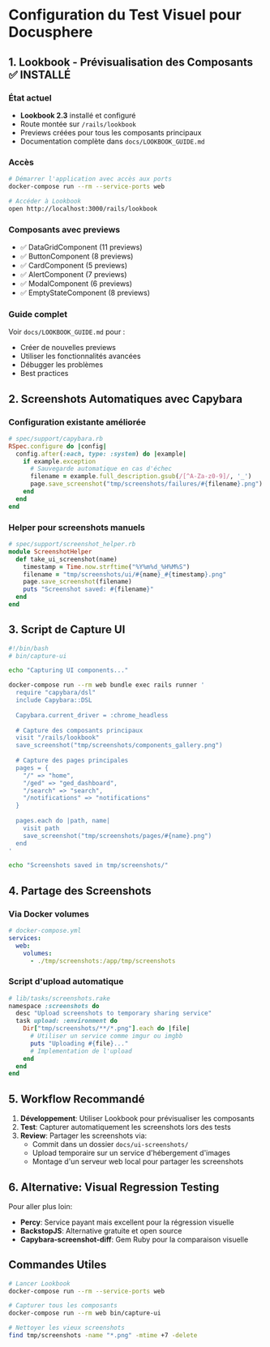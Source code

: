 # Configuration du Test Visuel pour Docusphere

## 1. Lookbook - Prévisualisation des Composants ✅ INSTALLÉ

### État actuel
- **Lookbook 2.3** installé et configuré
- Route montée sur `/rails/lookbook`
- Previews créées pour tous les composants principaux
- Documentation complète dans `docs/LOOKBOOK_GUIDE.md`

### Accès
```bash
# Démarrer l'application avec accès aux ports
docker-compose run --rm --service-ports web

# Accéder à Lookbook
open http://localhost:3000/rails/lookbook
```

### Composants avec previews
- ✅ DataGridComponent (11 previews)
- ✅ ButtonComponent (8 previews)
- ✅ CardComponent (5 previews)
- ✅ AlertComponent (7 previews)
- ✅ ModalComponent (6 previews)
- ✅ EmptyStateComponent (8 previews)

### Guide complet
Voir `docs/LOOKBOOK_GUIDE.md` pour :
- Créer de nouvelles previews
- Utiliser les fonctionnalités avancées
- Débugger les problèmes
- Best practices

## 2. Screenshots Automatiques avec Capybara

### Configuration existante améliorée
```ruby
# spec/support/capybara.rb
RSpec.configure do |config|
  config.after(:each, type: :system) do |example|
    if example.exception
      # Sauvegarde automatique en cas d'échec
      filename = example.full_description.gsub(/[^A-Za-z0-9]/, '_')
      page.save_screenshot("tmp/screenshots/failures/#{filename}.png")
    end
  end
end
```

### Helper pour screenshots manuels
```ruby
# spec/support/screenshot_helper.rb
module ScreenshotHelper
  def take_ui_screenshot(name)
    timestamp = Time.now.strftime("%Y%m%d_%H%M%S")
    filename = "tmp/screenshots/ui/#{name}_#{timestamp}.png"
    page.save_screenshot(filename)
    puts "Screenshot saved: #{filename}"
  end
end
```

## 3. Script de Capture UI

```bash
#!/bin/bash
# bin/capture-ui

echo "Capturing UI components..."

docker-compose run --rm web bundle exec rails runner '
  require "capybara/dsl"
  include Capybara::DSL
  
  Capybara.current_driver = :chrome_headless
  
  # Capture des composants principaux
  visit "/rails/lookbook"
  save_screenshot("tmp/screenshots/components_gallery.png")
  
  # Capture des pages principales
  pages = {
    "/" => "home",
    "/ged" => "ged_dashboard",
    "/search" => "search",
    "/notifications" => "notifications"
  }
  
  pages.each do |path, name|
    visit path
    save_screenshot("tmp/screenshots/pages/#{name}.png")
  end
'

echo "Screenshots saved in tmp/screenshots/"
```

## 4. Partage des Screenshots

### Via Docker volumes
```yaml
# docker-compose.yml
services:
  web:
    volumes:
      - ./tmp/screenshots:/app/tmp/screenshots
```

### Script d'upload automatique
```ruby
# lib/tasks/screenshots.rake
namespace :screenshots do
  desc "Upload screenshots to temporary sharing service"
  task upload: :environment do
    Dir["tmp/screenshots/**/*.png"].each do |file|
      # Utiliser un service comme imgur ou imgbb
      puts "Uploading #{file}..."
      # Implementation de l'upload
    end
  end
end
```

## 5. Workflow Recommandé

1. **Développement**: Utiliser Lookbook pour prévisualiser les composants
2. **Test**: Capturer automatiquement les screenshots lors des tests
3. **Review**: Partager les screenshots via:
   - Commit dans un dossier `docs/ui-screenshots/`
   - Upload temporaire sur un service d'hébergement d'images
   - Montage d'un serveur web local pour partager les screenshots

## 6. Alternative: Visual Regression Testing

Pour aller plus loin:
- **Percy**: Service payant mais excellent pour la régression visuelle
- **BackstopJS**: Alternative gratuite et open source
- **Capybara-screenshot-diff**: Gem Ruby pour la comparaison visuelle

## Commandes Utiles

```bash
# Lancer Lookbook
docker-compose run --rm --service-ports web

# Capturer tous les composants
docker-compose run --rm web bin/capture-ui

# Nettoyer les vieux screenshots
find tmp/screenshots -name "*.png" -mtime +7 -delete
```